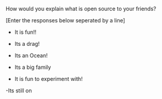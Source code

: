 How would you explain what is open source to your friends?

[Enter the responses below seperated by a line]

- It is fun!!

- Its a drag!

- Its an Ocean!

- Its a big family

- It is fun to experiment with!

-Its still on
